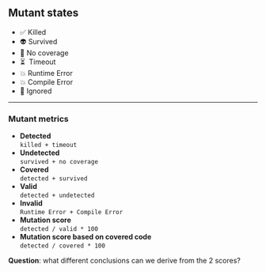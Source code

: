 ## Mutant states

- ✅ Killed
- 👽 Survived
- 🙈 No coverage
- ⏳ &nbsp;Timeout
- 💥 Runtime <!-- .element class="fragment" data-fragment-index="0" --> Error
- 💥 Compile <!-- .element class="fragment" data-fragment-index="0" --> Error
- 🤥 Ignored <!-- .element class="fragment" data-fragment-index="1" -->

<!-- .element class="no-list" -->

---

### Mutant metrics

- **Detected** \
  `killed + timeout`
- **Undetected** \
  `survived + no coverage`
- **Covered** \
  `detected + survived`
- <!-- .element class="fragment" data-fragment-index="0" -->
  **Valid** \
  `detected + undetected`
- <!-- .element class="fragment" data-fragment-index="0" -->
  **Invalid** \
  `Runtime Error + Compile Error`
- <!-- .element class="fragment" data-fragment-index="1" -->
  **Mutation score** \
  `detected / valid * 100`
- <!-- .element class="fragment" data-fragment-index="1" -->
  **Mutation score based on covered code** \
  `detected / covered * 100`

**Question**: what different conclusions can we derive from the 2 scores?

<!-- .element class="fragment" data-fragment-index="2" -->
